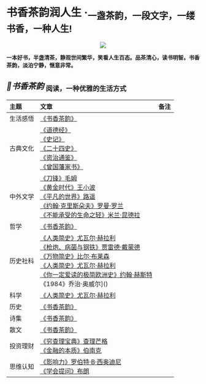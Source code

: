 # 书香茶韵润人生 ·<sub>一盏茶韵，一段文字，一缕书香，一种人生!<sub>
  
<p align='center'>
<img src='https://upload-images.jianshu.io/upload_images/4164292-5e6f3e5371bb909a.JPG?imageMogr2/auto-orient/strip%7CimageView2/2/w/1240'>
</p>

**一本好书，半盏清茶，静观世间繁华，笑看人生百态。品茶清心，读书明智。书香茶韵，淡泊宁静，惬意非常。**

## *📖书香茶韵* <sub>阅读，一种优雅的生活方式<sub>
|主题|文章|备注|
|:---|:--|:---:
|生活感悟|[《书香茶韵》]()<br>|
古典文化|[《道德经》]()<br>[《史记》]()<br>[《二十四史》]()<br>[《资治通鉴》]()<br>[《曾国藩家书》]()<br>|
|中外文学|[《刀锋》毛姆]()<br>[《黄金时代》王小波]()<br>[《平凡的世界》路遥]()<br>[《约翰·克里斯朵夫》罗曼·罗兰]()<br>[《不能承受的生命之轻》米兰·昆德拉]()<br>|
|哲学|[《书香茶韵》]()<br>|
|历史社科|[《人类简史》尤瓦尔·赫拉利]()<br>[《枪炮、病菌与钢铁》贾雷德·戴蒙德]()<br>[《万物简史》比尔·布莱森]()<br>[《人类简史》尤瓦尔·赫拉利]()<br>[《你一定爱读的极简欧洲史》约翰·赫斯特]()<br>《1984》乔治·奥威尔]()<br>|
|科学|[《人类简史》尤瓦尔·赫拉利]()<br>|
|历史|[《书香茶韵》]()<br>|
|诗集|[《书香茶韵》]()<br>|
|散文|[《书香茶韵》]()<br>|
|投资理财|[《穷查理宝典》查理芒格]()<br>[《金融的本质》伯南克]()<br>|
|思维认知|[《影响力》罗伯特·B·西奥迪尼]()<br>[《学会提问》布朗]()<br>|


